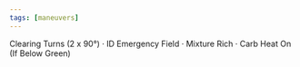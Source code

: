 ```yaml
---
tags: [maneuvers]
---
```

Clearing Turns (2 x 90°) · ID Emergency Field · Mixture Rich · Carb Heat On (If Below Green)
